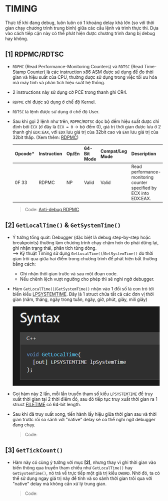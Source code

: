 # TIMING
Thực tế khi đang debug, luôn luôn có 1 khoảng delay khá lớn (so với thời gian chạy chương trình trung bình) giữa các câu lệnh và trình thực thi. Dựa vào cách tiếp cận này có thể phát hiện được chương trình đang bị debug hay không.

## **[1] RDPMC/RDTSC**
- `RDPMC` (Read Performance-Monitoring Counters) và `RDTSC` (Read Time-Stamp Counter) là các instruction x86 ASM được sử dụng để đo thời gian và hiệu suất của CPU, thường được sử dụng trong việc tối ưu hóa mã máy tính và phân tích hiệu suất hệ thống.
- 2 instructions này sử dụng cờ PCE trong thanh ghi CR4.
- `RDPMC` chỉ được sử dụng ở chế độ Kernel.
- `RDTSC` là lệnh được sử dụng ở chế độ User.
- Sau khi gọi 2 lệnh như trên, `RDPMC`/`RDTSC` đọc bộ đếm hiệu suất được chỉ định bởi `ECX` (ở đây là `ECX = 0` → bộ đếm 0), giá trị thời gian được lưu ở 2 thanh ghi `EDX:EAX`, với `EDX` lưu giá trị của 32bit cao và `EAX` lưu giá trị của 32bit thấp. (Xem thêm: [RDPMC](https://hjlebbink.github.io/x86doc/html/RDPMC.html))

  |Opcode*|Instruction|Op/En|64-Bit Mode|Compat/Leg Mode|Description|
  |-------|-----------|-----|-----------|---------------|-----------|
  |0F 33|RDPMC|NP|Valid|Valid|Read performance-monitoring counter specified by ECX into EDX:EAX.|

  > Code: [Anti-debug RDPMC](RDPMC/Anti-debug_RDPMC.cpp)

## **[2] `GetLocalTime()` & `GetSystemTime()`**
- Ý tưởng tổng quát: Debugger (đặc biệt là debug step-by-step hoặc breakpoints) thường làm chương trình chạy chậm hơn do phải dừng lại, ghi nhận trạng thái, phân tích từng dòng.</br>
--> Kỹ thuật Timing sử dụng `GetLocalTime()`/`GetSystemTime()` đo thời gian trôi qua giữa hai điểm trong chương trình để phát hiện bất thường bằng cách:
  - Ghi nhận thời gian trước và sau một đoạn code.
  - Nếu chênh lệch vượt ngưỡng cho phép thì sẽ nghi ngờ debugger.

- Hàm `GetLocalTime()`/`GetSystemTime()` nhận vào 1 đối số là con trỏ tới biến kiểu [LPSYSTEMTIME](https://learn.microsoft.com/en-us/windows/win32/api/minwinbase/ns-minwinbase-systemtime). Đây là 1 struct chứa tất cả các đơn vị thời gian (năm, tháng, ngày trong tuần, ngày, giờ, phút, giây, mili giây)

  ![alt text](../__images__/getlocaltime-1.png)

- Gọi hàm này 2 lần, mỗi lần truyền tham số kiểu `LPSYSTEMTIME` để truy xuất thời gian tại 2 thời điểm đó, sau đó tiếp tục truy xuất thời gian ra 1 struct [FILETIME](https://learn.microsoft.com/en-us/windows/win32/api/minwinbase/ns-minwinbase-filetime) có 64-bit length.
- Sau khi đã truy xuất xong, tiến hành lấy hiệu giữa thời gian sau và thời gian trước rồi so sánh với "native" delay sẽ có thể nghi ngờ debugger đang chạy.

  > Code: 

## **[3] `GetTickCount()`**
- Hàm này có cùng ý tưởng với mục **[2]**, nhưng thay vì ghi thời gian vào biến thông qua truyền tham chiếu như `GetLocalTime()` hay `GetSystemTime()`, nó trả về trực tiếp một giá trị kiểu `DWORD`. Nhờ đó, ta có thể sử dụng ngay giá trị này để tính và so sánh thời gian trôi qua với "native" delay mà không cần xử lý trung gian.

  > Code: 